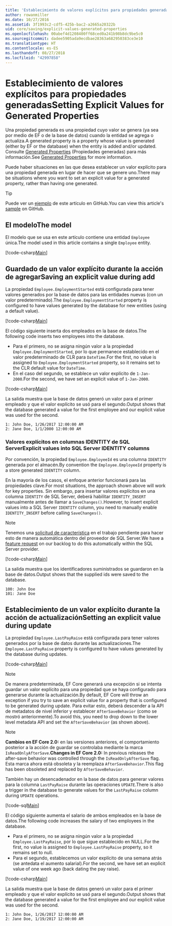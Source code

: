 ```yaml
---
title: 'Establecimiento de valores explícitos para propiedades generadas: EF Core'
author: rowanmiller
ms.date: 10/27/2016
ms.assetid: 3f1993c2-cdf5-425b-bac2-a2665a20322b
uid: core/saving/explicit-values-generated-properties
ms.openlocfilehash: 00abef4d1208400ff68ced0a241b98b8dc9be5c0
ms.sourcegitcommit: dadee5905ada9ecdbae28363a682950383ce3e10
ms.translationtype: HT
ms.contentlocale: es-ES
ms.lasthandoff: 08/27/2018
ms.locfileid: "42997858"
---
```

# <a name="setting-explicit-values-for-generated-properties"></a><span data-ttu-id="390e4-102">Establecimiento de valores explícitos para propiedades generadas</span><span class="sxs-lookup"><span data-stu-id="390e4-102">Setting Explicit Values for Generated Properties</span></span>

<span data-ttu-id="390e4-103">Una propiedad generada es una propiedad cuyo valor se genera (ya sea por medio de EF o de la base de datos) cuando la entidad se agrega o actualiza.</span><span class="sxs-lookup"><span data-stu-id="390e4-103">A generated property is a property whose value is generated (either by EF or the database) when the entity is added and/or updated.</span></span> <span data-ttu-id="390e4-104">Consulte [Generated Properties](../modeling/generated-properties.md) (Propiedades generadas) para más información.</span><span class="sxs-lookup"><span data-stu-id="390e4-104">See [Generated Properties](../modeling/generated-properties.md) for more information.</span></span>

<span data-ttu-id="390e4-105">Puede haber situaciones en las que desea establecer un valor explícito para una propiedad generada en lugar de hacer que se genere uno.</span><span class="sxs-lookup"><span data-stu-id="390e4-105">There may be situations where you want to set an explicit value for a generated property, rather than having one generated.</span></span>

> [!TIP]  
> <span data-ttu-id="390e4-106">Puede ver un [ejemplo](https://github.com/aspnet/EntityFramework.Docs/tree/master/samples/core/Saving/Saving/ExplicitValuesGenerateProperties/) de este artículo en GitHub.</span><span class="sxs-lookup"><span data-stu-id="390e4-106">You can view this article's [sample](https://github.com/aspnet/EntityFramework.Docs/tree/master/samples/core/Saving/Saving/ExplicitValuesGenerateProperties/) on GitHub.</span></span>

## <a name="the-model"></a><span data-ttu-id="390e4-107">El modelo</span><span class="sxs-lookup"><span data-stu-id="390e4-107">The model</span></span>

<span data-ttu-id="390e4-108">El modelo que se usa en este artículo contiene una entidad `Employee` única.</span><span class="sxs-lookup"><span data-stu-id="390e4-108">The model used in this article contains a single `Employee` entity.</span></span>

[!code-csharp[Main](../../../samples/core/Saving/Saving/ExplicitValuesGenerateProperties/Employee.cs#Sample)]

## <a name="saving-an-explicit-value-during-add"></a><span data-ttu-id="390e4-109">Guardado de un valor explícito durante la acción de agregar</span><span class="sxs-lookup"><span data-stu-id="390e4-109">Saving an explicit value during add</span></span>

<span data-ttu-id="390e4-110">La propiedad `Employee.EmploymentStarted` está configurada para tener valores generados por la base de datos para las entidades nuevas (con un valor predeterminado).</span><span class="sxs-lookup"><span data-stu-id="390e4-110">The `Employee.EmploymentStarted` property is configured to have values generated by the database for new entities (using a default value).</span></span>

[!code-csharp[Main](../../../samples/core/Saving/Saving/ExplicitValuesGenerateProperties/EmployeeContext.cs#EmploymentStarted)]

<span data-ttu-id="390e4-111">El código siguiente inserta dos empleados en la base de datos.</span><span class="sxs-lookup"><span data-stu-id="390e4-111">The following code inserts two employees into the database.</span></span>
* <span data-ttu-id="390e4-112">Para el primero, no se asigna ningún valor a la propiedad `Employee.EmploymentStarted`, por lo que permanece establecido en el valor predeterminado de CLR para `DateTime`.</span><span class="sxs-lookup"><span data-stu-id="390e4-112">For the first, no value is assigned to `Employee.EmploymentStarted` property, so it remains set to the CLR default value for `DateTime`.</span></span>
* <span data-ttu-id="390e4-113">En el caso del segundo, se establece un valor explícito de `1-Jan-2000`.</span><span class="sxs-lookup"><span data-stu-id="390e4-113">For the second, we have set an explicit value of `1-Jan-2000`.</span></span>

[!code-csharp[Main](../../../samples/core/Saving/Saving/ExplicitValuesGenerateProperties/Sample.cs#EmploymentStarted)]

<span data-ttu-id="390e4-114">La salida muestra que la base de datos generó un valor para el primer empleado y que el valor explícito se usó para el segundo.</span><span class="sxs-lookup"><span data-stu-id="390e4-114">Output shows that the database generated a value for the first employee and our explicit value was used for the second.</span></span>

``` Console
1: John Doe, 1/26/2017 12:00:00 AM
2: Jane Doe, 1/1/2000 12:00:00 AM
```

### <a name="explicit-values-into-sql-server-identity-columns"></a><span data-ttu-id="390e4-115">Valores explícitos en columnas IDENTITY de SQL Server</span><span class="sxs-lookup"><span data-stu-id="390e4-115">Explicit values into SQL Server IDENTITY columns</span></span>

<span data-ttu-id="390e4-116">Por convención, la propiedad `Employee.EmployeeId` es una columna `IDENTITY` generada por el almacén.</span><span class="sxs-lookup"><span data-stu-id="390e4-116">By convention the `Employee.EmployeeId` property is a store generated `IDENTITY` column.</span></span>

<span data-ttu-id="390e4-117">En la mayoría de los casos, el enfoque anterior funcionará para las propiedades clave.</span><span class="sxs-lookup"><span data-stu-id="390e4-117">For most situations, the approach shown above will work for key properties.</span></span> <span data-ttu-id="390e4-118">Sin embargo, para insertar valores explícitos en una columna `IDENTITY` de SQL Server, deberá habilitar `IDENTITY_INSERT` manualmente antes de llamar a `SaveChanges()`.</span><span class="sxs-lookup"><span data-stu-id="390e4-118">However, to insert explicit values into a SQL Server `IDENTITY` column, you need to manually enable `IDENTITY_INSERT` before calling `SaveChanges()`.</span></span>

> [!NOTE]  
> <span data-ttu-id="390e4-119">Tenemos una [solicitud de característica](https://github.com/aspnet/EntityFramework/issues/703) en el trabajo pendiente para hacer esto de manera automática dentro del proveedor de SQL Server.</span><span class="sxs-lookup"><span data-stu-id="390e4-119">We have a [feature request](https://github.com/aspnet/EntityFramework/issues/703) on our backlog to do this automatically within the SQL Server provider.</span></span>

[!code-csharp[Main](../../../samples/core/Saving/Saving/ExplicitValuesGenerateProperties/Sample.cs#EmployeeId)]

<span data-ttu-id="390e4-120">La salida muestra que los identificadores suministrados se guardaron en la base de datos.</span><span class="sxs-lookup"><span data-stu-id="390e4-120">Output shows that the supplied ids were saved to the database.</span></span>

``` Console
100: John Doe
101: Jane Doe
```

## <a name="setting-an-explicit-value-during-update"></a><span data-ttu-id="390e4-121">Establecimiento de un valor explícito durante la acción de actualización</span><span class="sxs-lookup"><span data-stu-id="390e4-121">Setting an explicit value during update</span></span>

<span data-ttu-id="390e4-122">La propiedad `Employee.LastPayRaise` está configurada para tener valores generados por la base de datos durante las actualizaciones.</span><span class="sxs-lookup"><span data-stu-id="390e4-122">The `Employee.LastPayRaise` property is configured to have values generated by the database during updates.</span></span>

[!code-csharp[Main](../../../samples/core/Saving/Saving/ExplicitValuesGenerateProperties/EmployeeContext.cs#LastPayRaise)]

> [!NOTE]  
> <span data-ttu-id="390e4-123">De manera predeterminada, EF Core generará una excepción si se intenta guardar un valor explícito para una propiedad que se haya configurado para generarse durante la actualización.</span><span class="sxs-lookup"><span data-stu-id="390e4-123">By default, EF Core will throw an exception if you try to save an explicit value for a property that is configured to be generated during update.</span></span> <span data-ttu-id="390e4-124">Para evitar esto, deberá descender a la API de metadatos de nivel inferior y establecer `AfterSaveBehavior` (como se mostró anteriormente).</span><span class="sxs-lookup"><span data-stu-id="390e4-124">To avoid this, you need to drop down to the lower level metadata API and set the `AfterSaveBehavior` (as shown above).</span></span>

> [!NOTE]  
> <span data-ttu-id="390e4-125">**Cambios en EF Core 2.0:** en las versiones anteriores, el comportamiento posterior a la acción de guardar se controlaba mediante la marca `IsReadOnlyAfterSave`.</span><span class="sxs-lookup"><span data-stu-id="390e4-125">**Changes in EF Core 2.0:** In previous releases the after-save behavior was controlled through the `IsReadOnlyAfterSave` flag.</span></span> <span data-ttu-id="390e4-126">Esta marca ahora está obsoleta y la reemplaza `AfterSaveBehavior`.</span><span class="sxs-lookup"><span data-stu-id="390e4-126">This flag has been obsoleted and replaced by `AfterSaveBehavior`.</span></span>

<span data-ttu-id="390e4-127">También hay un desencadenador en la base de datos para generar valores para la columna `LastPayRaise` durante las operaciones `UPDATE`.</span><span class="sxs-lookup"><span data-stu-id="390e4-127">There is also a trigger in the database to generate values for the `LastPayRaise` column during `UPDATE` operations.</span></span>

[!code-sql[Main](../../../samples/core/Saving/Saving/ExplicitValuesGenerateProperties/employee_UPDATE.sql)]

<span data-ttu-id="390e4-128">El código siguiente aumenta el salario de ambos empleados en la base de datos.</span><span class="sxs-lookup"><span data-stu-id="390e4-128">The following code increases the salary of two employees in the database.</span></span>
* <span data-ttu-id="390e4-129">Para el primero, no se asigna ningún valor a la propiedad `Employee.LastPayRaise`, por lo que sigue establecido en NULL.</span><span class="sxs-lookup"><span data-stu-id="390e4-129">For the first, no value is assigned to `Employee.LastPayRaise` property, so it remains set to null.</span></span>
* <span data-ttu-id="390e4-130">Para el segundo, establecemos un valor explícito de una semana atrás (se antedata el aumento salarial).</span><span class="sxs-lookup"><span data-stu-id="390e4-130">For the second, we have set an explicit value of one week ago (back dating the pay raise).</span></span>

[!code-csharp[Main](../../../samples/core/Saving/Saving/ExplicitValuesGenerateProperties/Sample.cs#LastPayRaise)]

<span data-ttu-id="390e4-131">La salida muestra que la base de datos generó un valor para el primer empleado y que el valor explícito se usó para el segundo.</span><span class="sxs-lookup"><span data-stu-id="390e4-131">Output shows that the database generated a value for the first employee and our explicit value was used for the second.</span></span>

``` Console
1: John Doe, 1/26/2017 12:00:00 AM
2: Jane Doe, 1/19/2017 12:00:00 AM
```
